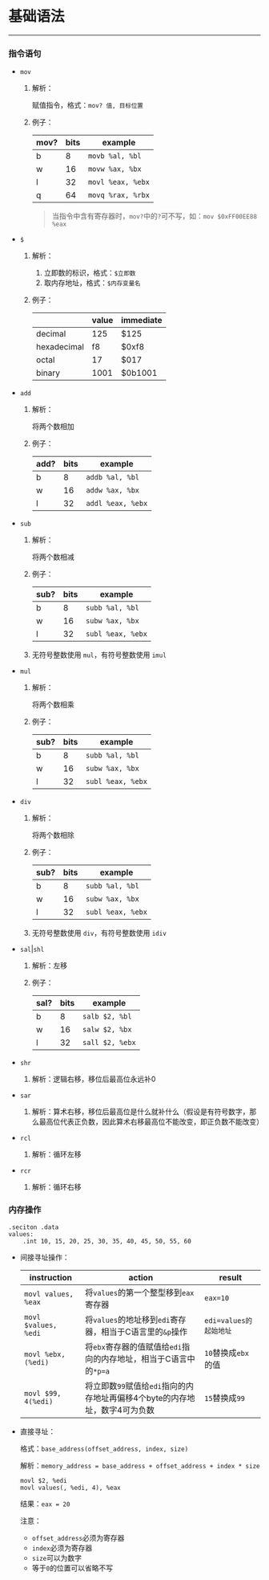 # 基础语法

---

### 指令语句

- `mov`

  1. 解析：

     赋值指令，格式：`mov? 值, 目标位置`

  2. 例子：

     | mov? | bits | example           |
     | ---- | ---- | ----------------- |
     | b    | 8    | `movb %al, %bl`   |
     | w    | 16   | `movw %ax, %bx`   |
     | l    | 32   | `movl %eax, %ebx` |
     | q    | 64   | `movq %rax, %rbx` |

     > 当指令中含有寄存器时，`mov?`中的`?`可不写，如：`mov $0xFF00EE88 %eax`

- `$`

  1. 解析：

     1. 立即数的标识，格式：`$立即数`
     2. 取内存地址，格式：`$内存变量名`

  2. 例子：

     |             | value | immediate |
     | ----------- | ----- | --------- |
     | decimal     | 125   | $125      |
     | hexadecimal | f8    | $0xf8     |
     | octal       | 17    | $017      |
     | binary      | 1001  | $0b1001   |

- `add`

  1. 解析：

     将两个数相加

  2. 例子：

     | add? | bits | example           |
     | ---- | ---- | ----------------- |
     | b    | 8    | `addb %al, %bl`   |
     | w    | 16   | `addw %ax, %bx`   |
     | l    | 32   | `addl %eax, %ebx` |

- `sub`

  1. 解析：

     将两个数相减

  2. 例子：

     | sub? | bits | example           |
     | ---- | ---- | ----------------- |
     | b    | 8    | `subb %al, %bl`   |
     | w    | 16   | `subw %ax, %bx`   |
     | l    | 32   | `subl %eax, %ebx` |

  3. 无符号整数使用 `mul`，有符号整数使用 `imul`

- `mul`

  1. 解析：

     将两个数相乘

  2. 例子：

     | sub? | bits | example           |
     | ---- | ---- | ----------------- |
     | b    | 8    | `subb %al, %bl`   |
     | w    | 16   | `subw %ax, %bx`   |
     | l    | 32   | `subl %eax, %ebx` |

- `div`

  1. 解析：

     将两个数相除

  2. 例子：

     | sub? | bits | example           |
     | ---- | ---- | ----------------- |
     | b    | 8    | `subb %al, %bl`   |
     | w    | 16   | `subw %ax, %bx`   |
     | l    | 32   | `subl %eax, %ebx` |

  3. 无符号整数使用 `div`，有符号整数使用 `idiv`

- `sal`|`shl`

  1. 解析：左移
  2. 例子：

     | sal? | bits | example         |
     | ---- | ---- | --------------- |
     | b    | 8    | `salb $2, %bl`  |
     | w    | 16   | `salw $2, %bx`  |
     | l    | 32   | `sall $2, %ebx` |

- `shr`

  1. 解析：逻辑右移，移位后最高位永远补0

- `sar`

  1. 解析：算术右移，移位后最高位是什么就补什么（假设是有符号数字，那么最高位代表正负数，因此算术右移最高位不能改变，即正负数不能改变）

- `rcl`

  1. 解析：循环左移

- `rcr`

  1. 解析：循环右移

### 内存操作

```assembly
.seciton .data
values:
	.int 10, 15, 20, 25, 30, 35, 40, 45, 50, 55, 60
```

- 间接寻址操作：

  | instruction          | action                                                       | result                 |
  | -------------------- | ------------------------------------------------------------ | ---------------------- |
  | `movl values, %eax`  | 将`values`的第一个整型移到`eax`寄存器                        | `eax=10`               |
  | `movl $values, %edi` | 将`values`的地址移到`edi`寄存器，相当于C语言里的`&p`操作     | `edi=values的起始地址` |
  | `movl %ebx, (%edi)`  | 将`ebx`寄存器的值赋值给`edi`指向的内存地址，相当于C语言中的`*p=a` | `10`替换成`ebx`的值    |
  | `movl $99, 4(%edi)`  | 将立即数`99`赋值给`edi`指向的内存地址再偏移4个byte的内存地址，数字4可为负数 | `15`替换成`99`         |

- 直接寻址：

  格式：`base_address(offset_address, index, size)`

  解析：`memory_address = base_address + offset_address + index * size` 

  ```assembly
  movl $2, %edi
  movl values(, %edi, 4), %eax
  ```

  结果：`eax = 20`

  注意：

  - `offset_address`必须为寄存器
  - `index`必须为寄存器
  - `size`可以为数字
  - 等于`0`的位置可以省略不写